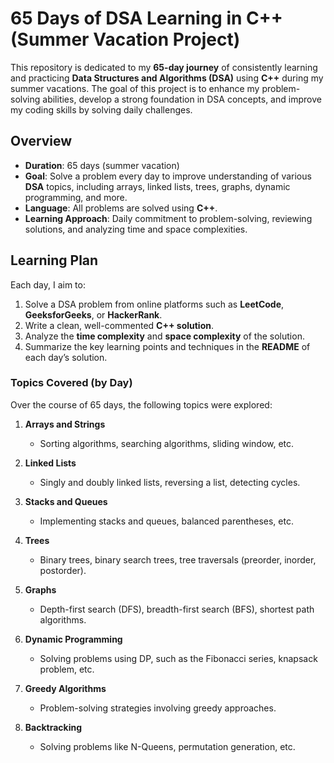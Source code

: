 # 65 Days of DSA Learning in C++ (Summer Vacation Project)

This repository is dedicated to my **65-day journey** of consistently learning and practicing **Data Structures and Algorithms (DSA)** using **C++** during my summer vacations. The goal of this project is to enhance my problem-solving abilities, develop a strong foundation in DSA concepts, and improve my coding skills by solving daily challenges.

## Overview

- **Duration**: 65 days (summer vacation)
- **Goal**: Solve a problem every day to improve understanding of various **DSA** topics, including arrays, linked lists, trees, graphs, dynamic programming, and more.
- **Language**: All problems are solved using **C++**.
- **Learning Approach**: Daily commitment to problem-solving, reviewing solutions, and analyzing time and space complexities.
  
## Learning Plan

Each day, I aim to:
1. Solve a DSA problem from online platforms such as **LeetCode**, **GeeksforGeeks**, or **HackerRank**.
2. Write a clean, well-commented **C++ solution**.
3. Analyze the **time complexity** and **space complexity** of the solution.
4. Summarize the key learning points and techniques in the **README** of each day’s solution.

### Topics Covered (by Day)

Over the course of 65 days, the following topics were explored:

1. **Arrays and Strings**  
   - Sorting algorithms, searching algorithms, sliding window, etc.
   
2. **Linked Lists**  
   - Singly and doubly linked lists, reversing a list, detecting cycles.
   
3. **Stacks and Queues**  
   - Implementing stacks and queues, balanced parentheses, etc.
   
4. **Trees**  
   - Binary trees, binary search trees, tree traversals (preorder, inorder, postorder).
   
5. **Graphs**  
   - Depth-first search (DFS), breadth-first search (BFS), shortest path algorithms.
   
6. **Dynamic Programming**  
   - Solving problems using DP, such as the Fibonacci series, knapsack problem, etc.
   
7. **Greedy Algorithms**  
   - Problem-solving strategies involving greedy approaches.
   
8. **Backtracking**  
   - Solving problems like N-Queens, permutation generation, etc.


